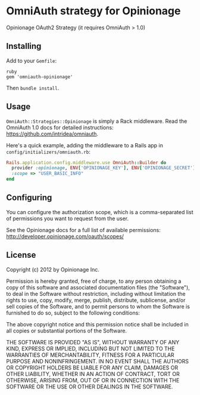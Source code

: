 # OmniAuth strategy for Opinionage

Opinionage OAuth2 Strategy (it requires OmniAuth > 1.0)

## Installing

Add to your `Gemfile`:

```
ruby
gem 'omniauth-opinionage'
```

Then `bundle install`.

## Usage

`OmniAuth::Strategies::Opinionage` is simply a Rack middleware. Read the OmniAuth 1.0 docs for detailed instructions: https://github.com/intridea/omniauth.

Here's a quick example, adding the middleware to a Rails app in `config/initializers/omniauth.rb`:

```ruby
Rails.application.config.middleware.use OmniAuth::Builder do
  provider :opinionage, ENV['OPINIONAGE_KEY'], ENV['OPINIONAGE_SECRET'],
  :scope => "USER_BASIC_INFO"
end
```

## Configuring

You can configure the authorization scope, which is a comma-separated list of permissions you want to request from the user.

See the Opinionage docs for a full list of available permissions: http://developer.opinionage.com/oauth/scopes/

## License
Copyright (c) 2012 by Opinionage Inc.

Permission is hereby granted, free of charge, to any person obtaining a copy of this software and associated documentation files (the "Software"), to deal in the Software without restriction, including without limitation the rights to use, copy, modify, merge, publish, distribute, sublicense, and/or sell copies of the Software, and to permit persons to whom the Software is furnished to do so, subject to the following conditions:

The above copyright notice and this permission notice shall be included in all copies or substantial portions of the Software.

THE SOFTWARE IS PROVIDED "AS IS", WITHOUT WARRANTY OF ANY KIND, EXPRESS OR IMPLIED, INCLUDING BUT NOT LIMITED TO THE WARRANTIES OF MERCHANTABILITY, FITNESS FOR A PARTICULAR PURPOSE AND NONINFRINGEMENT. IN NO EVENT SHALL THE AUTHORS OR COPYRIGHT HOLDERS BE LIABLE FOR ANY CLAIM, DAMAGES OR OTHER LIABILITY, WHETHER IN AN ACTION OF CONTRACT, TORT OR OTHERWISE, ARISING FROM, OUT OF OR IN CONNECTION WITH THE SOFTWARE OR THE USE OR OTHER DEALINGS IN THE SOFTWARE.
